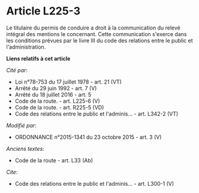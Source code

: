 # Article L225-3

Le titulaire du permis de conduire a droit à la communication du relevé intégral des mentions le concernant. Cette
communication s'exerce dans les conditions prévues par le livre III du code des relations entre le public et
l'administration.

**Liens relatifs à cet article**

_Cité par_:

  - Loi n°78-753 du 17 juillet 1978 - art. 21 (VT)
  - Arrêté du 29 juin 1992 - art. 7 (V)
  - Arrêté du 18 juillet 2016 - art. 5
  - Code de la route. - art. L225-6 (V)
  - Code de la route. - art. R225-5 (VD)
  - Code des relations entre le public et l'adminis... - art. L342-2 (VT)

_Modifié par_:

  - ORDONNANCE n°2015-1341 du 23 octobre 2015 - art. 3 (V)

_Anciens textes_:

  - Code de la route - art. L33 (Ab)

_Cite_:

  - Code des relations entre le public et l'adminis... - art. L300-1 (V)
